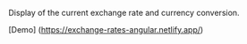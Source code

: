 Display of the current exchange rate and currency conversion.

[Demo] (https://exchange-rates-angular.netlify.app/)
